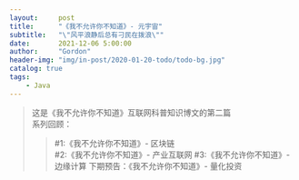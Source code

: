 ```yaml
---
layout:     post
title:      "《我不允许你不知道》- 元宇宙"
subtitle:   "\"风平浪静后总有刁民在拨浪\""
date:       2021-12-06 5:00:00
author:     "Gordon"
header-img: "img/in-post/2020-01-20-todo/todo-bg.jpg"
catalog: true
tags:
    - Java
---
```


> 这是《我不允许你不知道》互联网科普知识博文的第二篇   
> 系列回顾：
>>  #1:《我不允许你不知道》- 区块链   	
>>  #2:《我不允许你不知道》- 产业互联网
>>  #3:《我不允许你不知道》- 边缘计算 
> 下期预告：《我不允许你不知道》- 量化投资




